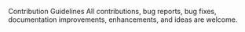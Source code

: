Contribution Guidelines
All contributions, bug reports, bug fixes, documentation improvements, enhancements, and ideas are welcome.





